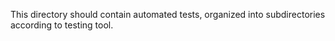 This directory should contain automated tests, organized into subdirectories according to testing tool.

